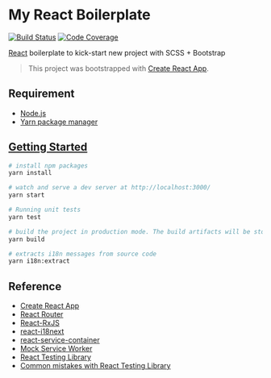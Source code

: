 # My React Boilerplate

[![Build Status][ci-badge]][ci] [![Code Coverage][codecov-badge]][codecov]

[ci]: https://github.com/akunzai/react-boilerplate/actions?query=workflow%3ACI
[ci-badge]: https://github.com/akunzai/react-boilerplate/workflows/CI/badge.svg
[codecov]: https://codecov.io/gh/akunzai/react-boilerplate
[codecov-badge]: https://codecov.io/gh/akunzai/react-boilerplate/branch/main/graph/badge.svg?token=gEZ8y4Ta6p

[React](https://reactjs.org/) boilerplate to kick-start new project with SCSS + Bootstrap

> This project was bootstrapped with [Create React App](https://github.com/facebook/create-react-app).

## Requirement

- [Node.js](https://nodejs.org)
- [Yarn package manager](https://yarnpkg.com/)

## [Getting Started](https://create-react-app.dev/docs/getting-started)

```sh
# install npm packages
yarn install

# watch and serve a dev server at http://localhost:3000/
yarn start

# Running unit tests
yarn test

# build the project in production mode. The build artifacts will be stored in the `build/` directory
yarn build

# extracts i18n messages from source code
yarn i18n:extract
```

## Reference

- [Create React App](https://create-react-app.dev/)
- [React Router](https://reacttraining.com/react-router/)
- [React-RxJS](https://react-rxjs.org/)
- [react-i18next](https://react.i18next.com/)
- [react-service-container](https://github.com/traviskaufman/react-service-container)
- [Mock Service Worker](https://mswjs.io/docs/)
- [React Testing Library](https://testing-library.com/docs/react-testing-library/intro)
- [Common mistakes with React Testing Library](https://kentcdodds.com/blog/common-mistakes-with-react-testing-library)
